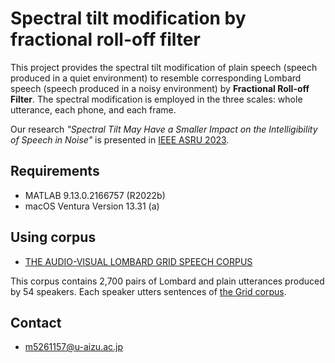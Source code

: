 # Spectral tilt modification by fractional roll-off filter
This project provides the spectral tilt modification of plain speech (speech produced in a quiet environment) to resemble corresponding Lombard speech (speech produced in a noisy environment) by **Fractional Roll-off Filter**.
The spectral modification is employed in the three scales: whole utterance, each phone, and each frame.

Our research *"Spectral Tilt May Have a Smaller Impact on the Intelligibility of
Speech in Noise"* is presented in [IEEE ASRU 2023](http://www.asru2023.org/).

## Requirements
- MATLAB 9.13.0.2166757 (R2022b)
- macOS Ventura Version 13.31 (a)

## Using corpus
- [THE AUDIO-VISUAL LOMBARD GRID SPEECH CORPUS](https://spandh.dcs.shef.ac.uk/avlombard/)

This corpus contains 2,700 pairs of Lombard and plain utterances produced by 54 speakers. Each speaker utters sentences of [the Grid corpus](https://laslab.org/wp-content/uploads/2021/09/an_audio-visual_corpus_for_speech_perception_and_automatic_speech_recognition.pdf).

## Contact
- m5261157@u-aizu.ac.jp